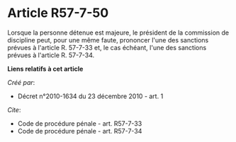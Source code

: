 # Article R57-7-50

Lorsque la personne détenue est majeure, le président de la commission de discipline peut, pour une même faute, prononcer
l'une des sanctions prévues à l'article R. 57-7-33 et, le cas échéant, l'une des sanctions prévues à l'article R. 57-7-34.

**Liens relatifs à cet article**

_Créé par_:

  - Décret n°2010-1634 du 23 décembre 2010 - art. 1

_Cite_:

  - Code de procédure pénale - art. R57-7-33
  - Code de procédure pénale - art. R57-7-34
